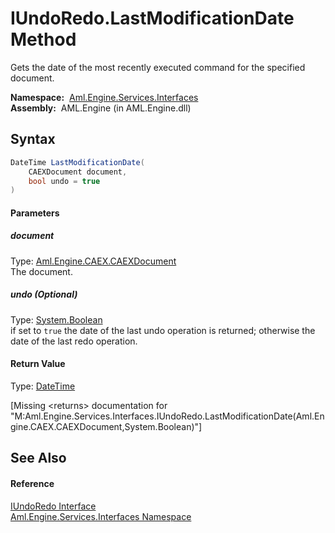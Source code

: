 IUndoRedo.LastModificationDate Method
=====================================
Gets the date of the most recently executed command for the specified document.

  **Namespace:**  [Aml.Engine.Services.Interfaces][1]  
  **Assembly:**  AML.Engine (in AML.Engine.dll)

Syntax
------

```csharp
DateTime LastModificationDate(
	CAEXDocument document,
	bool undo = true
)
```

#### Parameters

##### *document*
Type: [Aml.Engine.CAEX.CAEXDocument][2]  
The document.

##### *undo* (Optional)
Type: [System.Boolean][3]  
 if set to `true` the date of the last undo operation is returned; otherwise the date of the last redo operation.

#### Return Value
Type: [DateTime][4]  

[Missing &lt;returns> documentation for "M:Aml.Engine.Services.Interfaces.IUndoRedo.LastModificationDate(Aml.Engine.CAEX.CAEXDocument,System.Boolean)"]


See Also
--------

#### Reference
[IUndoRedo Interface][5]  
[Aml.Engine.Services.Interfaces Namespace][1]  

[1]: ../README.md
[2]: ../../Aml.Engine.CAEX/CAEXDocument/README.md
[3]: https://docs.microsoft.com/dotnet/api/system.boolean
[4]: https://docs.microsoft.com/dotnet/api/system.datetime
[5]: README.md
[6]: https://www.automationml.org
[7]: ../../icons/logoShade.png